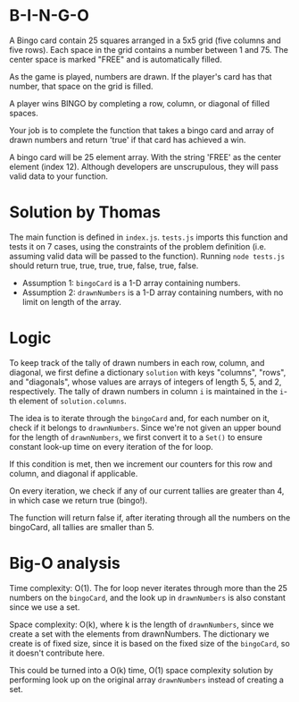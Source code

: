# B-I-N-G-O

A Bingo card contain 25 squares arranged in a 5x5 grid (five columns and five
rows). Each space in the grid contains a number between 1 and 75. The center
space is marked "FREE" and is automatically filled.

As the game is played, numbers are drawn. If the player's card has that number,
that space on the grid is filled.

A player wins BINGO by completing a row, column, or diagonal of filled spaces.

Your job is to complete the function that takes a bingo card and array of drawn
numbers and return 'true' if that card has achieved a win.

A bingo card will be 25 element array. With the string 'FREE' as the center
element (index 12). Although developers are unscrupulous, they will pass valid
data to your function.

# Solution by Thomas

The main function is defined in `index.js`. `tests.js` imports this function and tests it on 7 cases, using the constraints of the problem definition (i.e. assuming valid data will be passed to the function). Running `node tests.js` should return true, true, true, true, false, true, false.

* Assumption 1: `bingoCard` is a 1-D array containing numbers.
* Assumption 2: `drawnNumbers` is a 1-D array containing numbers, with no limit on length of the array.

# Logic

To keep track of the tally of drawn numbers in each row, column, and diagonal, we first define a dictionary `solution` with keys "columns", "rows", and "diagonals", whose values are arrays of integers of length 5, 5, and 2, respectively. The tally of drawn numbers in column `i` is maintained in the `i`-th element of `solution.columns`.

The idea is to iterate through the `bingoCard` and, for each number on it, check if it belongs to `drawnNumbers`. Since we're not given an upper bound for the length of `drawnNumbers`, we first convert it to a `Set()` to ensure constant look-up time on every iteration of the for loop.

If this condition is met, then we increment our counters for this row and column, and diagonal if applicable.

On every iteration, we check if any of our current tallies are greater than 4, in which case we return true (bingo!). 

The function will return false if, after iterating through all the numbers on the bingoCard, all tallies are smaller than 5.

# Big-O analysis

Time complexity: O(1). The for loop never iterates through more than the 25 numbers on the `bingoCard`, and the look up in `drawnNumbers` is also constant since we use a set.

Space complexity: O(k), where k is the length of `drawnNumbers`, since we create a set with the elements from drawnNumbers. The dictionary we create is of fixed size, since it is based on the fixed size of the `bingoCard`, so it doesn't contribute here.

This could be turned into a O(k) time, O(1) space complexity solution by performing look up on the original array `drawnNumbers` instead of creating a set.
